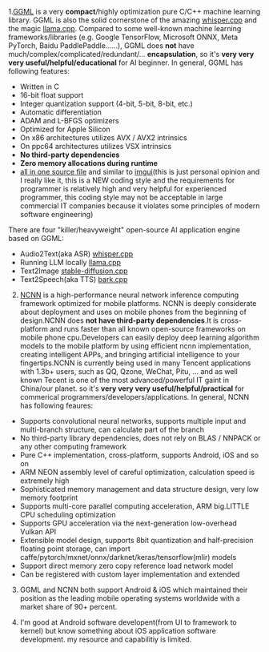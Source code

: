 1.[GGML](https://github.com/ggerganov/ggml) is a very <b>compact</b>/highly optimization pure C/C++ machine learning library. GGML is also the solid cornerstone of the amazing [whisper.cpp](https://github.com/ggerganov/whisper.cpp) and the magic [llama.cpp](https://github.com/ggerganov/llama.cpp). Compared to some well-known machine learning frameworks/libraries (e.g. Google TensorFlow, Microsoft ONNX, Meta PyTorch, Baidu PaddlePaddle......), GGML does <b>not</b> have much/complex/complicated/redundant/… <b>encapsulation</b>, so it's <b>very very very useful/helpful/educational</b> for AI beginner. <!--By studying the internals of GGML, you will know what real AI is and what is behind LLM models and how these AI models work in less than 1 month(less than 2 weeks if your IQ is above 130 ------ the baseline IQ to enter [China's top university](https://en.wikipedia.org/wiki/Project_985)(China has a population of 1.4 billion and there are only about 50 top domestic universities), less than 1 week if your IQ is above 150 ------ original author of [FFmpeg](https://ffmpeg.org/), original author of [TensorFlow](https://github.com/tensorflow/tensorflow), original author of [TVM](https://github.com/apache/tvm), original author of [Caffe](https://github.com/BVLC/caffe), original author of [GGML](https://github.com/ggerganov/ggml)). Another thing, tracking code and coding with the GGML API in real task is a good way to study the internals of GGML.--> In general, GGML has following features:

- Written in C
- 16-bit float support
- Integer quantization support (4-bit, 5-bit, 8-bit, etc.)
- Automatic differentiation
- ADAM and L-BFGS optimizers
- Optimized for Apple Silicon
- On x86 architectures utilizes AVX / AVX2 intrinsics
- On ppc64 architectures utilizes VSX intrinsics
- <b>No third-party dependencies</b>
- <b>Zero memory allocations during runtime</b>
- [all in one source file](https://github.com/ggerganov/ggml/blob/master/src/ggml.c) and similar to [imgui](https://github.com/ocornut/imgui/blob/master/imgui.cpp)(this is just personal opinion and I really like it, this is a NEW coding style and the requirements for programmer is relatively high and very helpful for experienced programmer, this coding style may not be acceptable in large commercial IT companies because it violates some principles of modern software engineering)


 There are four "killer/heavyweight" open-source AI application engine based on GGML:

- Audio2Text(aka ASR)  [whisper.cpp](https://github.com/ggerganov/whisper.cpp)
- Running LLM locally [ llama.cpp](https://github.com/ggerganov/llama.cpp)
- Text2Image [stable-diffusion.cpp](https://github.com/leejet/stable-diffusion.cpp)
- Text2Speech(aka TTS) [ bark.cpp](https://github.com/PABannier/bark.cpp)


2. [NCNN](https://github.com/Tencent/ncnn) is a high-performance neural network inference computing framework optimized for mobile platforms. NCNN is deeply considerate about deployment and uses on mobile phones from the beginning of design.NCNN does <b>not have third-party dependencies</b>.It is cross-platform and runs faster than all known open-source frameworks on mobile phone cpu.Developers can easily deploy deep learning algorithm models to the mobile platform by using efficient ncnn implementation, creating intelligent APPs, and bringing artificial intelligence to your fingertips.NCNN is currently being used in many Tencent applications with 1.3b+ users</b>, such as QQ, Qzone, WeChat, Pitu, ... and as well known Tecent is one of the most advanced/powerful IT gaint in China/our planet.  so it's <b>very very very useful/helpful/practical</b> for commerical programmers/developers/applications. In general, NCNN has following feaures:

- Supports convolutional neural networks, supports multiple input and multi-branch structure, can calculate part of the branch
- No third-party library dependencies, does not rely on BLAS / NNPACK or any other computing framework
- Pure C++ implementation, cross-platform, supports Android, iOS and so on
- ARM NEON assembly level of careful optimization, calculation speed is extremely high
- Sophisticated memory management and data structure design, very low memory footprint
- Supports multi-core parallel computing acceleration, ARM big.LITTLE CPU scheduling optimization
- Supports GPU acceleration via the next-generation low-overhead Vulkan API
- Extensible model design, supports 8bit quantization and half-precision floating point storage, can import caffe/pytorch/mxnet/onnx/darknet/keras/tensorflow(mlir) models
- Support direct memory zero copy reference load network model
- Can be registered with custom layer implementation and extended

3. GGML and NCNN both support Android & iOS which maintained their position as the leading mobile operating systems worldwide with a market share of 90+ percent.

4. I'm good at Android software developent(from UI to framework to kernel) but know something about iOS application software development. my resource and capabilitiy is limited.

